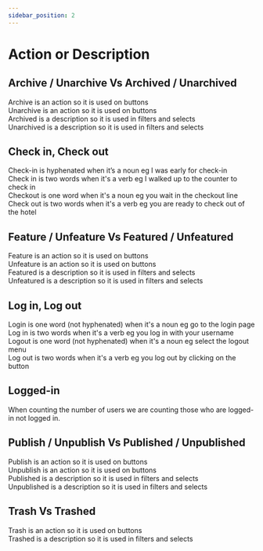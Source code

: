 ```yaml
---
sidebar_position: 2
---
```


# Action or Description
## Archive / Unarchive Vs Archived / Unarchived
Archive is an action so it is used on buttons  
Unarchive is an action so it is used on buttons  
Archived is a description so it is used in filters and selects  
Unarchived is a description so it is used in filters and selects  

## Check in, Check out
Check-in is hyphenated when it’s a noun eg  I was early for check-in  
Check in is two words when it's a verb eg I walked up to the counter to check in  
Checkout is one word when it's a noun eg you wait in the checkout line  
Check out is two words when it's a verb eg you are ready to check out of the hotel  

## Feature / Unfeature Vs Featured / Unfeatured
Feature is an action so it is used on buttons  
Unfeature is an action so it is used on buttons  
Featured is a description so it is used in filters and selects  
Unfeatured is a description so it is used in filters and selects  

## Log in, Log out
Login is one word (not hyphenated) when it's a noun eg go to the login page  
Log in is two words when it's a verb eg you log in with your username  
Logout is one word (not hyphenated) when it's a noun eg select the logout menu  
Log out is two words when it's a verb eg you log out by clicking on the button  

## Logged-in
When counting the number of users we are counting those who are logged-in not logged in.

## Publish / Unpublish Vs Published / Unpublished
Publish is an action so it is used on buttons  
Unpublish is an action so it is used on buttons  
Published is a description so it is used in filters and selects  
Unpublished is a description so it is used in filters and selects  

## Trash Vs Trashed
Trash is an action so it is used on buttons  
Trashed is a description so it is used in filters and selects  
